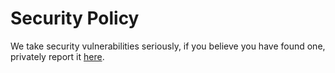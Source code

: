 # Security Policy

We take security vulnerabilities seriously, if you believe you have found one, privately report it [here](https://github.com/LuaSpace/Luaware/security/advisories).

